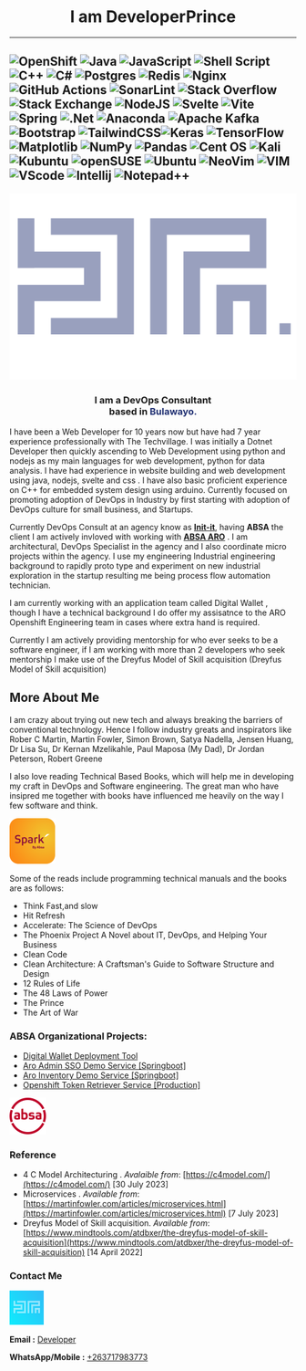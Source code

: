 <div style="text-align: center;">
 <h1>I am DeveloperPrince </h1>
</div>

---
![OpenShift](https://img.shields.io/badge/Red%20Hat%20Open%20Shift-EE0000.svg?style=for-the-badge&logo=Red-Hat-Open-Shift&logoColor=white) ![Java](https://img.shields.io/badge/java-%23ED8B00.svg?style=for-the-badge&logo=openjdk&logoColor=white) ![JavaScript](https://img.shields.io/badge/javascript-%23323330.svg?style=for-the-badge&logo=javascript&logoColor=%23F7DF1E) ![Shell Script](https://img.shields.io/badge/shell_script-%23121011.svg?style=for-the-badge&logo=gnu-bash&logoColor=white) ![C++](https://img.shields.io/badge/c++-%2300599C.svg?style=for-the-badge&logo=c%2B%2B&logoColor=white) ![C#](https://img.shields.io/badge/c%23-%23239120.svg?style=for-the-badge&logo=c-sharp&logoColor=white)
![Postgres](https://img.shields.io/badge/postgres-%23316192.svg?style=for-the-badge&logo=postgresql&logoColor=white) ![Redis](https://img.shields.io/badge/redis-%23DD0031.svg?style=for-the-badge&logo=redis&logoColor=white) ![Nginx](https://img.shields.io/badge/nginx-%23009639.svg?style=for-the-badge&logo=nginx&logoColor=white) ![GitHub Actions](https://img.shields.io/badge/github%20actions-%232671E5.svg?style=for-the-badge&logo=githubactions&logoColor=white) ![SonarLint](https://img.shields.io/badge/SonarLint-CB2029?style=for-the-badge&logo=sonarlint&logoColor=white)
![Stack Overflow](https://img.shields.io/badge/-Stackoverflow-FE7A16?style=for-the-badge&logo=stack-overflow&logoColor=white)
![Stack Exchange](https://img.shields.io/badge/StackExchange-%23ffffff.svg?style=for-the-badge&logo=StackExchange)
![NodeJS](https://img.shields.io/badge/node.js-6DA55F?style=for-the-badge&logo=node.js&logoColor=white) ![Svelte](https://img.shields.io/badge/svelte-%23f1413d.svg?style=for-the-badge&logo=svelte&logoColor=white) ![Vite](https://img.shields.io/badge/vite-%23646CFF.svg?style=for-the-badge&logo=vite&logoColor=white) ![Spring](https://img.shields.io/badge/spring-%236DB33F.svg?style=for-the-badge&logo=spring&logoColor=white) ![.Net](https://img.shields.io/badge/.NET-5C2D91?style=for-the-badge&logo=.net&logoColor=white) ![Anaconda](https://img.shields.io/badge/Anaconda-%2344A833.svg?style=for-the-badge&logo=anaconda&logoColor=white) ![Apache Kafka](https://img.shields.io/badge/Apache%20Kafka-000?style=for-the-badge&logo=apachekafka) ![Bootstrap](https://img.shields.io/badge/bootstrap-%238511FA.svg?style=for-the-badge&logo=bootstrap&logoColor=white) ![TailwindCSS](https://img.shields.io/badge/tailwindcss-%2338B2AC.svg?style=for-the-badge&logo=tailwind-css&logoColor=white)![Keras](https://img.shields.io/badge/Keras-%23D00000.svg?style=for-the-badge&logo=Keras&logoColor=white) ![TensorFlow](https://img.shields.io/badge/TensorFlow-%23FF6F00.svg?style=for-the-badge&logo=TensorFlow&logoColor=white) ![Matplotlib](https://img.shields.io/badge/Matplotlib-%23ffffff.svg?style=for-the-badge&logo=Matplotlib&logoColor=black) ![NumPy](https://img.shields.io/badge/numpy-%23013243.svg?style=for-the-badge&logo=numpy&logoColor=white) ![Pandas](https://img.shields.io/badge/pandas-%23150458.svg?style=for-the-badge&logo=pandas&logoColor=white)
![Cent OS](https://img.shields.io/badge/cent%20os-002260?style=for-the-badge&logo=centos&logoColor=F0F0F0) ![Kali](https://img.shields.io/badge/Kali-268BEE?style=for-the-badge&logo=kalilinux&logoColor=white)
![Kubuntu](https://img.shields.io/badge/-KUbuntu-%230079C1?style=for-the-badge&logo=kubuntu&logoColor=white) ![openSUSE](https://img.shields.io/badge/openSUSE-%2364B345?style=for-the-badge&logo=openSUSE&logoColor=white) ![Ubuntu](https://img.shields.io/badge/Ubuntu-E95420?style=for-the-badge&logo=ubuntu&logoColor=white) ![NeoVim](https://img.shields.io/badge/NeoVim-%2357A143.svg?&style=for-the-badge&logo=neovim&logoColor=white) ![VIM](https://img.shields.io/badge/VIM-%2311AB00.svg?&style=for-the-badge&logo=vim&logoColor=white) ![VScode](https://img.shields.io/badge/Visual_Studio_Code-0078D4?style=for-the-badge&logo=visual%20studio%20code&logoColor=white) ![Intellij](https://img.shields.io/badge/IntelliJ_IDEA-000000.svg?style=for-the-badge&logo=intellij-idea&logoColor=white) ![Notepad++](https://img.shields.io/badge/Notepad++-90E59A.svg?style=for-the-badge&logo=notepad%2B%2B&logoColor=black) 
---

<div style="text-align: center;">
<img src="img/dp-blue-small.png">
</div>
<div>
    <h3 style="text-align: center;"><strong>I am a DevOps Consultant<br/></strong>
        <strong>based in <span style="color: #203072;" data-color-group="turquoise">Bulawayo.</span>
        </strong>
    </h3>
    <p>I have been a Web Developer for 10 years now but have had 7 year experience professionally with The Techvillage. I was initially a Dotnet Developer then quickly ascending to Web Development using python and nodejs as my main languages for web development, python for data analysis. I have had experience in website building and web development using java, nodejs, svelte and css . I have also basic proficient experience on C++ for embedded system design using arduino. Currently focused on promoting adoption of DevOps in Industry by first starting with adoption of DevOps culture for small business, and Startups.</p>
    <p>Currently DevOps Consult at an agency know as <strong><a href="https://initd-production.netlify.app/">Init-it</a></strong>, having <strong>ABSA</strong> the client I am actively invloved with working with <strong><a href="https://bankinginnovation.qorusglobal.com/absa-regional-operations-aro-digital-transformation">ABSA ARO</a></strong> . I am architectural, DevOps Specialist in the agency and I also coordinate micro projects within the agency. I use my engineering Industrial engineering background to rapidly proto type and experiment on new industrial exploration in the startup resulting me being process flow automation technician.</p>
    <p>I am currently working with an application team called Digital Wallet , though I have a technical background I do offer my assisatnce to the ARO Openshift Engineering team in cases where extra hand is required.</p>
    <p>Currently I am actively providing mentorship for who ever seeks to be a software engineer, if I am working with more than 2 developers who seek mentorship I make use of the Dreyfus Model of Skill acquisition <a hred="https://www.mindtools.com/atdbxer/the-dreyfus-model-of-skill-acquisition"></a>(Dreyfus Model of Skill acquisition)</p>
</div>

<div class="row">
    <div class="col-md-8 col-sm-12" markdown="1">
        <h2>More About Me</h2>
        <p>I am crazy about trying out new tech and always breaking the barriers of conventional technology. Hence I follow industry greats and inspirators like Rober C Martin, Martin Fowler, Simon Brown, Satya Nadella, Jensen Huang, Dr Lisa Su, Dr Kernan Mzelikahle, Paul Maposa (My Dad), Dr Jordan Peterson, Robert Greene</p> <p>I also love reading Technical Based Books, which will help me in developing my craft in DevOps and Software engineering. The great man who have insipred me together with books have influenced me heavily on the way I few software and think.</p>
    </div>
    <div class="col-md-4 col-sm-12" markdown="1">
        <img src="img/absa_spark.png">
    </div>
</div>
<div class="row">
    <div class="col-md-12 col-sm-12">
    <p>Some of the reads include programming technical manuals and the books are as follows:</p>
        <ul>
            <li>Think Fast,and slow</li>
            <li>Hit Refresh</li>
            <li>Accelerate: The Science of DevOps</li>
            <li>The Phoenix Project A Novel about IT, DevOps, and Helping Your Business</li>
            <li>Clean Code</li>
            <li>Clean Architecture: A Craftsman's Guide to Software Structure and Design</li>
            <li>12 Rules of Life</li>
            <li>The 48 Laws of Power</li>
            <li>The Prince</li>
            <li>The Art of War</li>
        </ul>
    </div>
</div>

<div class="row">
    <div class="col-md-6 col-sm-12">
        <h3>ABSA Organizational Projects: </h3>
        <ul>
            <li><a href="https://github.com/absa-group/digital-wallet-deployment-tool">Digital Wallet Deployment Tool</a></li>
            <li><a href="https://github.com/absa-group/aro-admin-dev-authentication-service">Aro Admin SSO Demo Service [Springboot]</a></li>
            <li><a href="https://github.com/absa-group/aro-admin-dev-inventory-service">Aro Inventory Demo Service [Springboot]</a></li>
            <li><a href="https://github.com/absa-group/openshift_authentication_token_retriever">Openshift Token Retriever Service [Production]</a></li>
        </ul>
    </div>
    <div class="col-md-6 col-sm-12">
        <img src="img/absa_logo.png">
    </div>
</div>

### Reference

* 4 C Model Architecturing . *Avalaible from*: [https://c4model.com/](https://c4model.com/) [30 July 2023]
* Microservices . *Available from*: [https://martinfowler.com/articles/microservices.html](https://martinfowler.com/articles/microservices.html) [7 July 2023]
* Dreyfus Model of Skill acquisition. *Available from*: [https://www.mindtools.com/atdbxer/the-dreyfus-model-of-skill-acquisition](https://www.mindtools.com/atdbxer/the-dreyfus-model-of-skill-acquisition) [14 April 2022]


### Contact Me

![Developer](/img/developerprince.png)

**Email :** [Developer](mailto:prince.maposa@absa.africa)

**WhatsApp/Mobile :** [+263717983773](tel:+263717983773)
